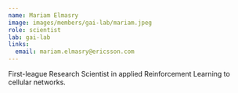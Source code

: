 ```yaml
---
name: Mariam Elmasry
image: images/members/gai-lab/mariam.jpeg
role: scientist
lab: gai-lab
links:
  email: mariam.elmasry@ericsson.com
---
```


First-league Research Scientist in applied Reinforcement Learning to cellular networks.
